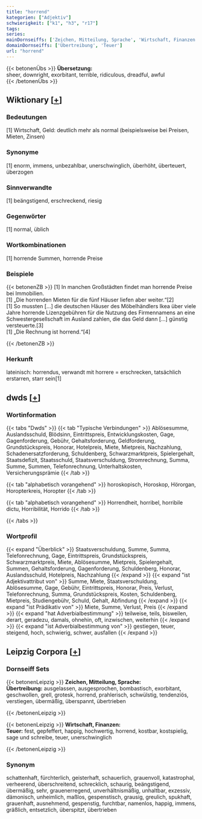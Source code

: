 ```yaml
---
title: "horrend"
kategorien: ["Adjektiv"]
schwierigkeit: ["k1", "h3", "r17"]
tags:
series:
mainDornseiffs: ['Zeichen, Mitteilung, Sprache', 'Wirtschaft, Finanzen']
domainDornseiffs: ['Übertreibung', 'Teuer']
url: "horrend"
---
```


{{< betonenÜbs >}}
**Übersetzung:**  
sheer, downright, exorbitant, terrible, ridiculous, dreadful, awful  
{{< /betonenÜbs >}}

## Wiktionary [[+](https://de.wiktionary.org/wiki/horrend)]

### Bedeutungen
[1] Wirtschaft, Geld: deutlich mehr als normal (beispielsweise bei Preisen, Mieten, Zinsen)  

### Synonyme
[1] enorm, immens, unbezahlbar, unerschwinglich, überhöht, überteuert, überzogen  

### Sinnverwandte
[1] beängstigend, erschreckend, riesig  

### Gegenwörter
[1] normal, üblich  

### Wortkombinationen
[1] horrende Summen, horrende Preise  

### Beispiele
{{< betonenZB >}}
[1] In manchen Großstädten findet man horrende Preise bei Immobilien.  
[1] „Die horrenden Mieten für die fünf Häuser liefen aber weiter.“[2]  
[1] So mussten […] die deutschen Häuser des Möbelhändlers Ikea über viele Jahre horrende Lizenzgebühren für die Nutzung des Firmennamens an eine Schwestergesellschaft im Ausland zahlen, die das Geld dann […] günstig versteuerte.[3]  
[1] „Die Rechnung ist horrend.“[4]  

{{< /betonenZB >}}
### Herkunft
lateinisch: horrendus, verwandt mit horrere = erschrecken, tatsächlich erstarren, starr sein[1]  



## dwds [[+](https://www.dwds.de/wb/horrend)]

### Wortinformation
{{< tabs "Dwds" >}}
{{< tab "Typische Verbindungen" >}}
Ablösesumme, Auslandsschuld, Blödsinn, Eintrittspreis, Entwicklungskosten, Gage, Gagenforderung, Gebühr, Gehaltsforderung, Geldforderung, Grundstückspreis, Honorar, Hotelpreis, Miete, Mietpreis, Nachzahlung, Schadenersatzforderung, Schuldenberg, Schwarzmarktpreis, Spielergehalt, Staatsdefizit, Staatsschuld, Staatsverschuldung, Stromrechnung, Summa, Summe, Summen, Telefonrechnung, Unterhaltskosten, Versicherungsprämie
{{< /tab >}}

{{< tab "alphabetisch vorangehend" >}}
horoskopisch, Horoskop, Hörorgan, Horopterkreis, Horopter
{{< /tab >}}

{{< tab "alphabetisch vorangehend" >}}
Horrendheit, horribel, horribile dictu, Horribilität, Horrido
{{< /tab >}}

{{< /tabs >}}

### Wortprofil
{{< expand "Überblick" >}} Staatsverschuldung, Summe, Summa, Telefonrechnung, Gage, Eintrittspreis, Grundstückspreis, Schwarzmarktpreis, Miete, Ablösesumme, Mietpreis, Spielergehalt, Summen, Gehaltsforderung, Gagenforderung, Schuldenberg, Honorar, Auslandsschuld, Hotelpreis, Nachzahlung {{< /expand >}}
{{< expand "ist Adjektivattribut von" >}} Summe, Miete, Staatsverschuldung, Ablösesumme, Gage, Gebühr, Eintrittspreis, Honorar, Preis, Verlust, Telefonrechnung, Summa, Grundstückspreis, Kosten, Schuldenberg, Mietpreis, Studiengebühr, Schuld, Gehalt, Abfindung {{< /expand >}}
{{< expand "ist Prädikativ von" >}} Miete, Summe, Verlust, Preis {{< /expand >}}
{{< expand "hat Adverbialbestimmung" >}} teilweise, teils, bisweilen, derart, geradezu, damals, ohnehin, oft, inzwischen, weiterhin {{< /expand >}}
{{< expand "ist Adverbialbestimmung von" >}} gestiegen, teuer, steigend, hoch, schwierig, schwer, ausfallen {{< /expand >}}

## Leipzig Corpora [[+](https://corpora.uni-leipzig.de/en/res?word=horrend&corpusId=deu_newscrawl-public_2018)]

### Dornseiff Sets
{{< betonenLeipzig >}}
**Zeichen, Mitteilung, Sprache:**  
**Übertreibung:** ausgelassen, ausgesprochen, bombastisch, exorbitant, geschwollen, grell, grotesk, horrend, prahlerisch, schwülstig, tendenziös, verstiegen, übermäßig, überspannt, übertrieben  

{{< /betonenLeipzig >}}


{{< betonenLeipzig >}}
**Wirtschaft, Finanzen:**  
**Teuer:** fest, gepfeffert, happig, hochwertig, horrend, kostbar, kostspielig, sage und schreibe, teuer, unerschwinglich  

{{< /betonenLeipzig >}}

### Synonym
schattenhaft, fürchterlich, geisterhaft, schauerlich, grauenvoll, katastrophal, verheerend, überschreitend, schrecklich, schaurig, beängstigend, übermäßig, sehr, grauenerregend, unverhältnismäßig, unhaltbar, exzessiv, dämonisch, unheimlich, maßlos, gespenstisch, grausig, greulich, spukhaft, grauenhaft, ausnehmend, gespenstig, furchtbar, namenlos, happig, immens, gräßlich, entsetzlich, überspitzt, übertrieben

